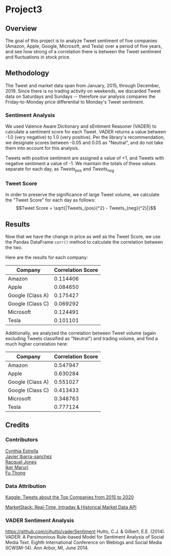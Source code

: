# Project3

## Overview

The goal of this project is to analyze Tweet sentiment of five companies
(Amazon, Apple, Google, Microsoft, and Tesla) over a period of five years,
and see how strong of a correlation there is between the Tweet sentiment and
fluctuations in stock price.

## Methodology

The Tweet and market data span from January, 2015, through December, 2019.
Since there is no trading activity on weekends, we discarded Tweet data on 
Saturdays and Sundays -- therefore our analysis compares the Friday-to-Monday
price differential to Monday's Tweet sentiment.

### Sentiment Analysis

We used Valence Aware Dictionary and sEntiment Reasoner (VADER) to calculate a
sentiment score for each Tweet. VADER returns a value between -1.0 (very
negative) to 1.0 (very positive). Per the library's recommendation, we
designate scores between -0.05 and 0.05 as "Neutral", and do not take them into
account for this analysis.

Tweets with positive sentiment are assigned a value of +1, and Tweets with
negative sentiment a value of -1. We maintain the totals of these values
separate for each day, as $Tweets_{pos}$ and $Tweets_{neg}$

### Tweet Score

In order to preserve the significance of large Tweet volume, we calculate the
"Tweet Score" for each day as follows:
$$Tweet Score = \sqrt{|Tweets_{pos}{^2} - Tweets_{neg}{^2}|}$$

## Results

Now that we have the change in price as well as the Tweet Score, we use the
Pandas DataFrame `corr()` method to calculate the correlation between the two.

Here are the results for each company:

| Company | Correlation Score |
| ------- | ----------------- |
| Amazon | 0.114406 |
| Apple | 0.084650 |
| Google (Class A) | 0.175427 |
| Google (Class C) | 0.069292 |
| Microsoft | 0.124491 |
| Tesla | 0.101101 |

Additionally, we analyzed the correlation between Tweet volume (again excluding
Tweets classified as "Neutral") and trading volume, and find a much higher
correlation here:

| Company | Correlation Score |
| ------- | ----------------- |
| Amazon | 0.547947 |
| Apple | 0.630284 |
| Google (Class A) | 0.551027 |
| Google (Class C) | 0.413433 |
| Microsoft | 0.348763 |
| Tesla | 0.777124 |

## Credits

### Contributors

[Cynthia Estrella](https://github.com/cynstar)\
[Javier Ibarra-sanchez](https://github.com/ibarrajavi)\
[Racquel Jones](https://github.com/RacquelRobinsonJonesATX)\
[Iker Maruri](https://github.com/trapperkreeper)\
[Fu Thong](https://github.com/kibble)

### Data Attribution

[Kaggle: Tweets about the Top Companies from 2015 to 2020](https://www.kaggle.com/datasets/omermetinn/tweets-about-the-top-companies-from-2015-to-2020?select=Tweet.csv)

[MarketStack: Real-Time, Intraday &
Historical Market Data API](https://marketstack.com/)

### VADER Sentiment Analysis

https://github.com/cjhutto/vaderSentiment
Hutto, C.J. & Gilbert, E.E. (2014). VADER: A Parsimonious Rule-based Model for Sentiment Analysis of Social Media Text. Eighth International Conference on Weblogs and Social Media (ICWSM-14). Ann Arbor, MI, June 2014.